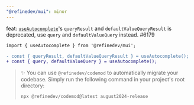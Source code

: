 ```yaml
---
"@refinedev/mui": minor
---
```


feat: [`useAutocomplete`](https://refine.dev/docs/ui-integrations/material-ui/hooks/use-auto-complete/)'s `queryResult` and `defaultValueQueryResult` is deprecated, use `query` and `defaultValueQuery` instead. #6179

```diff
import { useAutocomplete } from '@refinedev/mui';

- const { queryResult, defaultValueQueryResult } = useAutocomplete();
+ const { query, defaultValueQuery } = useAutocomplete();
```

> ✨ You can use `@refinedev/codemod` to automatically migrate your codebase. Simply run the following command in your project's root directory:
>
> ```bash
> npx @refinedev/codemod@latest august2024-release
> ```
